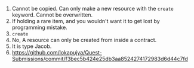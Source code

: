 1. Cannot be copied. Can only make a new resource with the `create` keyword. Cannot be overwritten.
2. If holding a rare item, and you wouldn't want it to get lost by programming mistake.
3. `create`
4.  No, A resource can only be created from inside a contract.
5.  It is type Jacob.
6.  https://github.com/lokapujya/Quest-Submissions/commit/f3bec5b424e25db3aa8524274172983d6d44c7fd

